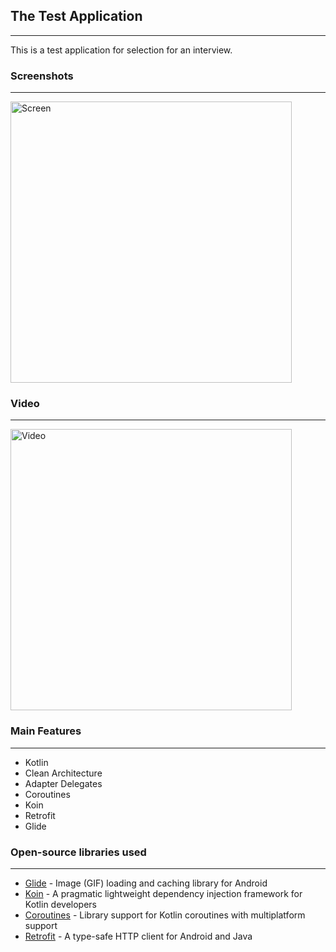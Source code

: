 ## The Test Application
---
This is a test application for selection for an interview.
<br/>

### Screenshots
---
<img align="center" alt="Screen" height="450px" src="https://user-images.githubusercontent.com/96663113/204580906-28fb0e65-635a-4394-baad-f0d19974aeed.png" />

### Video
---

<img align="center" alt="Video" height="450px" src="https://user-images.githubusercontent.com/96663113/204581882-763d75ee-0565-4252-a48d-f82207c9ecad.mp4" />

<!-- https://user-images.githubusercontent.com/96663113/204581882-763d75ee-0565-4252-a48d-f82207c9ecad.mp4 -->



### Main Features
---
- Kotlin
- Clean Architecture
- Adapter Delegates
- Coroutines
- Koin
- Retrofit
- Glide

### Open-source libraries used
---
- [Glide](https://github.com/bumptech/glide) - Image (GIF) loading and caching library for Android
- [Koin](https://github.com/InsertKoinIO/koin) - A pragmatic lightweight dependency injection framework for Kotlin developers
- [Coroutines](https://github.com/Kotlin/kotlinx.coroutines) - Library support for Kotlin coroutines with multiplatform support
- [Retrofit](https://square.github.io/retrofit/) - A type-safe HTTP client for Android and Java
